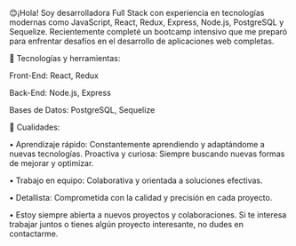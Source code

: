 😊¡Hola! Soy desarrolladora Full Stack con experiencia en tecnologías modernas como JavaScript, React, Redux, Express, Node.js, PostgreSQL y Sequelize. Recientemente completé un bootcamp intensivo que me preparó para enfrentar desafíos en el desarrollo de aplicaciones web completas.

🔧 Tecnologías y herramientas:

Front-End: React, Redux

Back-End: Node.js, Express

Bases de Datos: PostgreSQL, Sequelize

🚀 Cualidades:

• Aprendizaje rápido: Constantemente aprendiendo y adaptándome a nuevas tecnologías. Proactiva y curiosa: Siempre buscando nuevas formas de mejorar y optimizar.

• Trabajo en equipo: Colaborativa y orientada a soluciones efectivas.

• Detallista: Comprometida con la calidad y precisión en cada proyecto.

• Estoy siempre abierta a nuevos proyectos y colaboraciones. Si te interesa trabajar juntos o tienes algún proyecto interesante, no dudes en contactarme.

